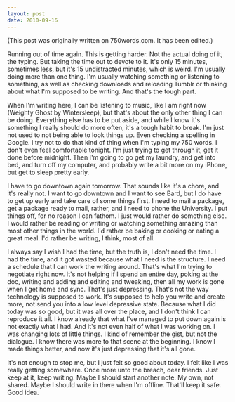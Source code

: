```yaml
---
layout: post
date: 2010-09-16
--- 
```


(This post was originally written on 750words.com. It has been edited.)

Running out of time again. This is getting harder. Not the actual doing of it, the typing. But taking the time out to devote to it. It's only 15 minutes, sometimes less, but it's 15 undistracted minutes, which is weird. I'm usually doing more than one thing. I'm usually watching something or listening to something, as well as checking downloads and reloading Tumblr or thinking about what I'm supposed to be writing. And that's the tough part. 

When I'm writing here, I can be listening to music, like I am right now (Weighty Ghost by Wintersleep), but that's about the only other thing I can be doing. Everything else has to be put aside, and while I know it's something I really should do more often, it's a tough habit to break. I'm just not used to not being able to look things up. Even checking a spelling in Google. I try not to do that kind of thing when I'm typing my 750 words. I don't even feel comfortable tonight. I'm just trying to get through it, get it done before midnight. Then I'm going to go get my laundry, and get into bed, and turn off my computer, and probably write a bit more on my iPhone, but get to sleep pretty early. 

I have to go downtown again tomorrow. That sounds like it's a chore, and it's really not. I want to go downtown and I want to see Bard, but I do have to get up early and take care of some things first. I need to mail a package, get a package ready to mail, rather, and I need to phone the University. I put things off, for no reason I can fathom. I just would rather do something else. I would rather be reading or writing or watching something amazing than most other things in the world. I'd rather be baking or cooking or eating a great meal. I'd rather be writing, I think, most of all. 

I always say I wish I had the time, but the truth is, I don't need the time. I had the time, and it got wasted because what I need is the structure. I need a schedule that I can work the writing around. That's what I'm trying to negotiate right now. It's not helping if I spend an entire day, poking at the doc, writing and adding and editing and tweaking, then all my work is gone when I get home and sync. That's just depressing. That's not the way technology is supposed to work. It's supposed to help you write and create more, not send you into a low level depressive state. Because what I did today was so good, but it was all over the place, and I don't think I can reproduce it all. I know already that what I've managed to put down again is not exactly what I had. And it's not even half of what I was working on. I was changing lots of little things. I kind of remember the gist, but not the dialogue. I know there was more to that scene at the beginning. I know I made things better, and now it's just depressing that it's all gone. 

It's not enough to stop me, but I just felt so good about today. I felt like I was really getting somewhere. Once more unto the breach, dear friends. Just keep at it, keep writing. Maybe I should start another note. My own, not shared. Maybe I should write in there when I'm offline. That'll keep it safe. Good idea. 
